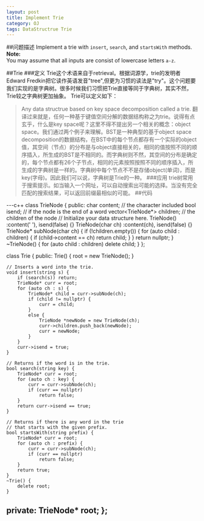 ```yaml
---
layout: post
title: Implement Trie
category: OJ
tags: DataStructrue Trie 
---
```

##问题描述
Implement a trie with `insert`, `search`, and `startsWith` methods.  
**Note:**  
You may assume that all inputs are consist of lowercase letters `a-z`.  

##Trie
###定义
Trie这个术语来自于retrieval。根据词源学，trie的发明者Edward Fredkin把它读作英语发音"tree",但更为习惯的读法是"try"。这个问题要我们实现的是字典树。很多时候我们习惯把Trie直接等同于字典树，其实不然，Trie较之字典树更加抽象。
Trie可以定义如下：
>Any data structrue based on key space decomposition called a trie.
翻译过来就是，任何一种基于键值空间分解的数据结构称之为trie。说得有点玄乎，什么是key space呢？这里不得不提出另一个相关的概念：object space。我们通过两个例子来理解。BST是一种典型的基于object space decomposition的数据结构，在BST中的每个节点都存有一个实际的object值，其空间（节点）的分布是与object直接相关的，相同的值按照不同的顺序插入，所生成的BST是不相同的。而字典树则不然，其空间的分布是确定的，每个节点都有26个子节点，相同的元素按照按照不同的顺序插入，所生成的字典树是一样的。字典树中每个节点不不是存储object(单词)，而是key(字母)。因此我们可以说，字典树是Trie的一种。
###应用
trie树常用于搜索提示。如当输入一个网址，可以自动搜索出可能的选择。当没有完全匹配的搜索结果，可以返回前缀最相似的可能。
##代码

---c++
class TrieNode {
public:
	char content;   // the character included
	bool isend;     // if the node is the end of a word
	vector<TrieNode*> children; // the children of the node
	// Initialize your data structure here.
	TrieNode() :content(' '), isend(false) {}
	TrieNode(char ch) :content(ch), isend(false) {}
	TrieNode* subNode(char ch) {
		if (!children.empty()) {
			for (auto child : children) {
				if (child->content == ch)
					return child;
			}
		}
		return nullptr;
	}
	~TrieNode() {
		for (auto child : children)
			delete child;
	}
};

class Trie {
public:
	Trie() {
		root = new TrieNode();
	}

	// Inserts a word into the trie.
	void insert(string s) {
		if (search(s)) return;
		TrieNode* curr = root;
		for (auto ch : s) {
			TrieNode* child = curr->subNode(ch);
			if (child != nullptr) {
				curr = child;
			}
			else {
				TrieNode *newNode = new TrieNode(ch);
				curr->children.push_back(newNode);
				curr = newNode;
			}
		}
		curr->isend = true;
	}

	// Returns if the word is in the trie.
	bool search(string key) {
		TrieNode* curr = root;
		for (auto ch : key) {
			curr = curr->subNode(ch);
			if (curr == nullptr)
				return false;
		}
		return curr->isend == true;
	}

	// Returns if there is any word in the trie
	// that starts with the given prefix.
	bool startsWith(string prefix) {
		TrieNode* curr = root;
		for (auto ch : prefix) {
			curr = curr->subNode(ch);
			if (curr == nullptr)
				return false;
		}
		return true;
	}
	~Trie() {
		delete root;
	}
private:
	TrieNode* root;
};
---
